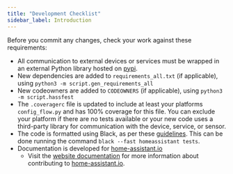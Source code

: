 ```yaml
---
title: "Development Checklist"
sidebar_label: Introduction
---
```


Before you commit any changes, check your work against these requirements:

- All communication to external devices or services must be wrapped in an external Python library hosted on [pypi](https://pypi.python.org/pypi).
- New dependencies are added to `requirements_all.txt` (if applicable), using `python3 -m script.gen_requirements_all`
- New codeowners are added to `CODEOWNERS` (if applicable), using `python3 -m script.hassfest`
- The `.coveragerc` file is updated to include at least your platforms `config_flow.py` and has 100% coverage for this file. You can exclude your platform if there are no tests available or your new code uses a third-party library for communication with the device, service, or sensor. 
- The code is formatted using Black, as per these [guidelines](https://developers.home-assistant.io/blog/2019/07/31/black.html). This can be done running the command `black --fast homeassistant tests`.
- Documentation is developed for [home-assistant.io](https://home-assistant.io/)
  - Visit the [website documentation](/documenting.md) for more information about contributing to [home-assistant.io](https://github.com/home-assistant/home-assistant.io).
